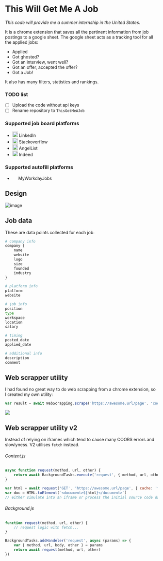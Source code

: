 # This Will Get Me A Job
*This code will provide me a summer internship in the United States.*

It is a chrome extension that saves all the pertinent information from job postings to a google sheet. The google sheet acts as a tracking tool for all the applied jobs:
- Applied
- Got ghosted?
- Got an interview, went well?
- Got an offer, accepted the offer?
- Got a Job!

It also has many filters, statistics and rankings.

### TODO list
- [ ] Upload the code without api keys
- [ ] Rename repository to `ThisGotMeAJob`

### Supported job board platforms
- <img src=https://raw.githubusercontent.com/Rush/Font-Awesome-SVG-PNG/3cfbcdaff9818c3e2c07d755d556fe1f34d7cf0d/black/svg/linkedin-square.svg width=18> LinkedIn
- <img src=https://raw.githubusercontent.com/Rush/Font-Awesome-SVG-PNG/3cfbcdaff9818c3e2c07d755d556fe1f34d7cf0d/black/svg/stack-overflow.svg width=18> Stackoverflow
- <img src=https://raw.githubusercontent.com/Rush/Font-Awesome-SVG-PNG/3cfbcdaff9818c3e2c07d755d556fe1f34d7cf0d/black/svg/angellist.svg width=18> AngelList
- <img src=https://cdn.icon-icons.com/icons2/2389/PNG/512/indeed_logo_icon_145170.png width=18> Indeed

### Supported autofill platforms
- <img src=https://user-images.githubusercontent.com/23728346/150831428-9ffedc81-ee87-4899-8b15-a7f71930e2f3.svg width=16> MyWorkdayJobs


## Design
![image](https://cdn.discordapp.com/attachments/581863115843567616/932814886969430036/Job.drawio_1.svg)

## Job data
These are data points collected for each job:
```py
# company info
company {
    name
    website
    logo
    size
    founded
    industry
}

# platform info
platform
website

# job info
position
type
workspace
location
salary

# timing
posted_date
applied_date

# additional info
description
comment
```

## Web scrapper utility
I had found no great way to do web scrapping from a chrome extension, so I created my own utility:
```js
var result = await WebScrapping.scrape('https://awesome.url/page', 'cool_scrapper_content.js')
```

<img src=https://cdn.discordapp.com/attachments/581863115843567616/922333917376311386/Untitled_Diagram.drawio.svg>

## Web scrapper utility v2
Instead of relying on iframes which tend to cause many COORS errors and slowlyness. V2 utilises `fetch` instead.

###### Content.js
```js
async function request(method, url, other) {
    return await BackgroundTasks.execute('request', { method, url, other })
}

var html = await request('GET', 'https://awesome.url/page', { cache: 'force-cache' })
var doc = HTML.toElement(`<document>${html}</document>`)
// either simulate into an iframe or process the initial source code data...
```

###### Background.js
```js
function request(method, url, other) {
    // request logic with fetch...
}

BackgroundTasks.addHandeler('request', async (params) => {
    var { method, url, body, other } = params
    return await request(method, url, other)
})
```

